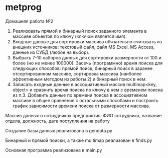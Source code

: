 # metprog
Домашняя работа №2
1) Реализовать прямой и бинарный поиск заданного элемента в массиве объектов по ключу (ключом является имя).
2) Входные данные для сортировки массива обязательно считывать из внешних источников: текстовый файл, файл MS Excel, MS Access, данные из СУБД (любое на выбор).
3) Выбрать 7-10 наборов данных для сортировки размерности от 100 и более (но не менее 100000). Засечь (программно) время поиска для следующих способов: прямой поиск, бинарный поиск в заранее отсортированном массиве, сортировка массива (наиболее эффективным методом из работы 2) и бинарный поиск в нем.
4) Записать входные данные в ассоциативный массив multimap<key, object> и сравнить время поиска по ключу в нем с временем поиска из п.3. Добавить данные по времени поиска в ассоциативном массиве в
общее сравнение с остальными способами и построить график зависимости времени поиска от размерности массива.

Массив данных о сотрудниках предприятия: ФИО сотрудника, название отдела, должность, дата поступления на работу

Создание базы данных реализовано в gendata.py

Бинарный и прямой поиски, а также multimap реализован в finds.py

Основная программа реализована в main.py
